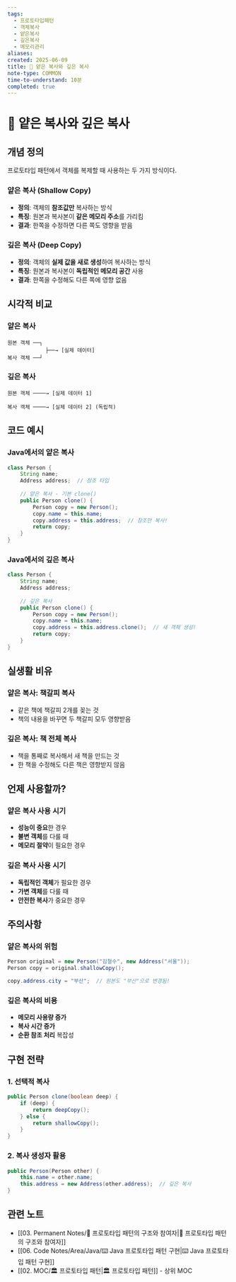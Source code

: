 ```yaml
---
tags:
  - 프로토타입패턴
  - 객체복사
  - 얕은복사
  - 깊은복사
  - 메모리관리
aliases: 
created: 2025-06-09
title: 📝 얕은 복사와 깊은 복사
note-type: COMMON
time-to-understand: 10분
completed: true
---
```


# 📝 얕은 복사와 깊은 복사

## 개념 정의

프로토타입 패턴에서 객체를 복제할 때 사용하는 두 가지 방식이다.

### 얕은 복사 (Shallow Copy)
- **정의**: 객체의 **참조값만** 복사하는 방식
- **특징**: 원본과 복사본이 **같은 메모리 주소**를 가리킴
- **결과**: 한쪽을 수정하면 다른 쪽도 영향을 받음

### 깊은 복사 (Deep Copy)
- **정의**: 객체의 **실제 값을 새로 생성**하여 복사하는 방식
- **특징**: 원본과 복사본이 **독립적인 메모리 공간** 사용
- **결과**: 한쪽을 수정해도 다른 쪽에 영향 없음

## 시각적 비교

### 얕은 복사
```
원본 객체 ──┐
            ├──→ [실제 데이터]
복사 객체 ──┘
```

### 깊은 복사
```
원본 객체 ────→ [실제 데이터 1]

복사 객체 ────→ [실제 데이터 2] (독립적)
```

## 코드 예시

### Java에서의 얕은 복사
```java
class Person {
    String name;
    Address address;  // 참조 타입
    
    // 얕은 복사 - 기본 clone()
    public Person clone() {
        Person copy = new Person();
        copy.name = this.name;
        copy.address = this.address;  // 참조만 복사!
        return copy;
    }
}
```

### Java에서의 깊은 복사
```java
class Person {
    String name;
    Address address;
    
    // 깊은 복사
    public Person clone() {
        Person copy = new Person();
        copy.name = this.name;
        copy.address = this.address.clone();  // 새 객체 생성!
        return copy;
    }
}
```

## 실생활 비유

### 얕은 복사: 책갈피 복사
- 같은 책에 책갈피 2개를 꽂는 것
- 책의 내용을 바꾸면 두 책갈피 모두 영향받음

### 깊은 복사: 책 전체 복사
- 책을 통째로 복사해서 새 책을 만드는 것
- 한 책을 수정해도 다른 책은 영향받지 않음

## 언제 사용할까?

### 얕은 복사 사용 시기
- **성능이 중요**한 경우
- **불변 객체**를 다룰 때
- **메모리 절약**이 필요한 경우

### 깊은 복사 사용 시기
- **독립적인 객체**가 필요한 경우
- **가변 객체**를 다룰 때
- **안전한 복사**가 중요한 경우

## 주의사항

### 얕은 복사의 위험
```java
Person original = new Person("김철수", new Address("서울"));
Person copy = original.shallowCopy();

copy.address.city = "부산";  // 원본도 "부산"으로 변경됨!
```

### 깊은 복사의 비용
- **메모리 사용량 증가**
- **복사 시간 증가**
- **순환 참조 처리** 복잡성

## 구현 전략

### 1. 선택적 복사
```java
public Person clone(boolean deep) {
    if (deep) {
        return deepCopy();
    } else {
        return shallowCopy();
    }
}
```

### 2. 복사 생성자 활용
```java
public Person(Person other) {
    this.name = other.name;
    this.address = new Address(other.address);  // 깊은 복사
}
```

## 관련 노트
- [[03. Permanent Notes/📝 프로토타입 패턴의 구조와 참여자|📝 프로토타입 패턴의 구조와 참여자]]
- [[06. Code Notes/Area/Java/⌨️ Java 프로토타입 패턴 구현|⌨️ Java 프로토타입 패턴 구현]]
- [[02. MOC/🏛️ 프로토타입 패턴|🏛️ 프로토타입 패턴]] - 상위 MOC 